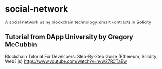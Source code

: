 # social-network
A social network using blockchain technology, smart contracts in Solidity

## Tutorial from DApp University by Gregory McCubbin
Blockchain Tutorial For Developers: Step-By-Step Guide (Ethereum, Solidity, Web3.js)
https://www.youtube.com/watch?v=nvw27RCTaEw